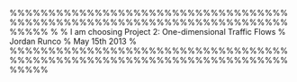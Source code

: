 %%%%%%%%%%%%%%%%%%%%%%%%%%%%%%%%%%%%%%%%%%%%%%%%%%%%%%%%%%%%%%%%%%%%%%%%%%%%%
%
% I am choosing Project 2: One-dimensional Traffic Flows
% Jordan Runco
% May 15th 2013
%
%%%%%%%%%%%%%%%%%%%%%%%%%%%%%%%%%%%%%%%%%%%%%%%%%%%%%%%%%%%%%%%%%%%%%%%%%%%%%

